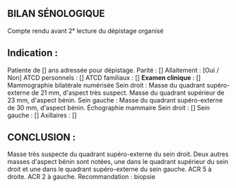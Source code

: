 ## BILAN SÉNOLOGIQUE
Compte rendu avant 2ᵉ lecture du dépistage organisé

## Indication :
Patiente de [] ans adressée pour dépistage.
Parité : []
Allaitement : [Oui / Non]
ATCD personnels : []
ATCD familiaux : []
**Examen clinique** : []
Mammographie bilatérale numérisée
Sein droit :
Masse du quadrant supéro-externe de 21 mm, d'aspect très suspect.
Masse du quadrant supérieur de 23 mm, d'aspect bénin.
Sein gauche :
Masse du quadrant supéro-externe de 30 mm, d'aspect bénin.
Échographie mammaire
Sein droit :
[]
Sein gauche :
[]
Axillaires : []

## CONCLUSION :
Masse très suspecte du quadrant supéro-externe du sein droit. Deux autres masses d'aspect bénin sont notées, une dans le quadrant supérieur du sein droit et une dans le quadrant supéro-externe du sein gauche.
ACR 5 à droite.
ACR 2 à gauche.
Recommandation : biopsie